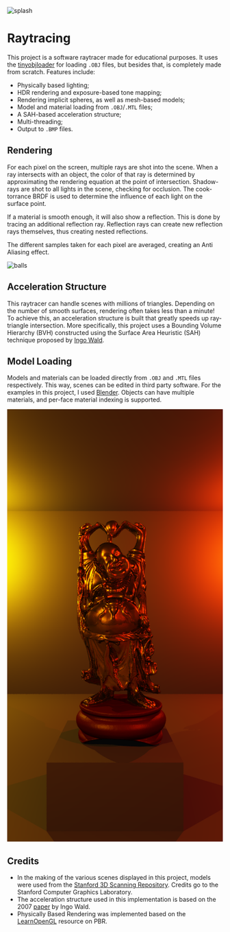 ![splash](images/dragon.bmp)

# Raytracing

This project is a software raytracer made for educational purposes. It uses the [tinyobjloader](https://github.com/tinyobjloader/tinyobjloader) for loading `.OBJ` files, but besides that, is completely made from scratch. Features include:
- Physically based lighting;
- HDR rendering and exposure-based tone mapping;  
- Rendering implicit spheres, as well as mesh-based models;
- Model and material loading from `.OBJ`/`.MTL` files;
- A SAH-based acceleration structure;
- Multi-threading;
- Output to `.BMP` files.

## Rendering
For each pixel on the screen, multiple rays are shot into the scene. When a ray intersects with an object, the color of that ray is determined by approximating the rendering equation at the point of intersection. Shadow-rays are shot to all lights in the scene, checking for occlusion. The cook-torrance BRDF is used to determine the influence of each light on the surface point.

If a material is smooth enough, it will also show a reflection. This is done by tracing an additional reflection ray. Reflection rays can create new reflection rays themselves, thus creating nested reflections.

The different samples taken for each pixel are averaged, creating an Anti Aliasing effect.

![balls](images/balls.bmp)

## Acceleration Structure
This raytracer can handle scenes with millions of triangles. Depending on the number of smooth surfaces, rendering often takes less than a minute! To achieve this, an acceleration structure is built that greatly speeds up ray-triangle intersection. More specifically, this project uses a Bounding Volume Hierarchy (BVH) constructed using the Surface Area Heuristic (SAH) technique proposed by [Ingo Wald](https://doi.org/10.1109/RT.2007.4342588).

## Model Loading
Models and materials can be loaded directly from `.OBJ` and `.MTL` files respectively. This way, scenes can be edited in third party software. For the examples in this project, I used [Blender](https://www.blender.org/). Objects can have multiple materials, and per-face material indexing is supported.

![buddha](images/buddha.bmp)

## Credits
- In the making of the various scenes displayed in this project, models were used from the [Stanford 3D Scanning Repository](http://graphics.stanford.edu/data/3Dscanrep/). Credits go to the Stanford Computer Graphics Laboratory.
- The acceleration structure used in this implementation is based on the 2007 [paper](https://doi.org/10.1109/RT.2007.4342588) by Ingo Wald.
- Physically Based Rendering was implemented based on the [LearnOpenGL](https://learnopengl.com/PBR/Theory) resource on PBR. 
